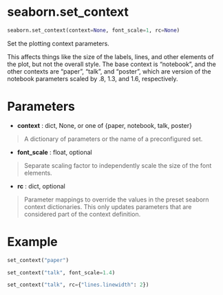 # seaborn.set_context

```python
seaborn.set_context(context=None, font_scale=1, rc=None)
```

Set the plotting context parameters.

This affects things like the size of the labels, lines, and other elements of the plot, but not the overall style. The base context is “notebook”, and the other contexts are “paper”, “talk”, and “poster”, which are version of the notebook parameters scaled by .8, 1.3, and 1.6, respectively.



# Parameters

- **context** : dict, None, or one of {paper, notebook, talk, poster}

> A dictionary of parameters or the name of a preconfigured set.

- **font_scale** : float, optional

> Separate scaling factor to independently scale the size of the font elements.

- **rc** : dict, optional

> Parameter mappings to override the values in the preset seaborn context dictionaries. This only updates parameters that are considered part of the context definition.



# Example

```python
set_context("paper")
```

```python
set_context("talk", font_scale=1.4)
```

```python
set_context("talk", rc={"lines.linewidth": 2})
```

